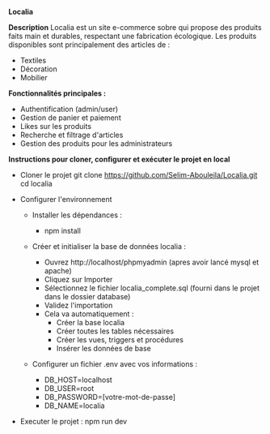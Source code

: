 **Localia**

**Description**
Localia est un site e-commerce sobre qui propose des produits faits main et durables, respectant une fabrication écologique.
Les produits disponibles sont principalement des articles de :
- Textiles
- Décoration
- Mobilier

**Fonctionnalités principales :**
- Authentification (admin/user)
- Gestion de panier et paiement
- Likes sur les produits
- Recherche et filtrage d'articles
- Gestion des produits pour les administrateurs

**Instructions pour cloner, configurer et exécuter le projet en local**
- Cloner le projet
    git clone https://github.com/Selim-Abouleila/Localia.git
    cd localia

- Configurer l'environnement 
    - Installer les dépendances :
        - npm install
    
    - Créer et initialiser la base de données localia :
        - Ouvrez http://localhost/phpmyadmin (apres avoir lancé mysql et apache)
        - Cliquez sur Importer
        - Sélectionnez le fichier localia_complete.sql (fourni dans le projet dans le dossier database)
        - Validez l'importation
        - Cela va automatiquement :
            - Créer la base localia
            - Créer toutes les tables nécessaires
            - Créer les vues, triggers et procédures
            - Insérer les données de base
    
    - Configurer un fichier .env avec vos informations :
        - DB_HOST=localhost
        - DB_USER=root
        - DB_PASSWORD=[votre-mot-de-passe]
        - DB_NAME=localia
    
- Executer le projet : 
    npm run dev

